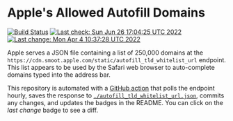 # Apple's Allowed Autofill Domains

[![Build Status](https://img.shields.io/github/workflow/status/b0o/apple-autofill-domains/update)](https://github.com/b0o/apple-autofill-domains/actions/workflows/update.yaml)
[![Last check: Sun Jun 26 17:04:25 UTC 2022](https://img.shields.io/date/1656263065?label=last%20check)](https://github.com/b0o/apple-autofill-domains/actions/runs/2564902345)
[![Last change: Mon Apr  4 10:37:28 UTC 2022](https://img.shields.io/date/1649068648?color=orange&label=last%20change)](https://github.com/b0o/apple-autofill-domains/commit/3a3896a63f63158d88c794843b20d0990b0fd0bd)

Apple serves a JSON file containing a list of 250,000 domains at the `https://cdn.smoot.apple.com/static/autofill_tld_whitelist_url` endpoint. This list appears to be used by the Safari web browser to auto-complete domains typed into the address bar.

This repository is automated with a [GitHub action](https://github.com/b0o/apple-autofill-domains/actions/workflows/update.yaml) that polls the endpoint hourly, saves the response to [`./autofill_tld_whitelist_url.json`](https://github.com/b0o/apple-autofill-domains/blob/main/autofill_tld_whitelist_url.json), commits any changes, and updates the badges in the README. You can click on the _last change_ badge to see a diff.
